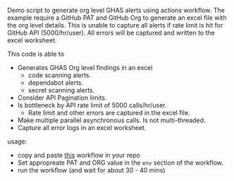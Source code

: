 Demo script to generate org level GHAS alerts using actions workflow. The example require a GitHub PAT and GitHub Org to generate an excel file with the org level details. This is unable to capture all alerts if rate limit is hit for GitHub API (5000/hr/user). All errors will be captured and written to the excel worksheet. 

This code is able to 
* Generates GHAS Org level findings in an excel 
  * code scanning alerts.
  * dependabot alerts.
  * secret scanning alerts.
* Consider API Pagination limits.
* Is bottleneck by API rate limit of 5000 calls/hr/user. 
  * Rate limit and other errors are captured in the excel file.
* Make multiple parallel asynchronous calls. Is not multi-threaded. 
* Capture all error logs in an excel worksheet.

usage: 
* copy and paste [this](https://github.com/amitgupta7/node-async/blob/master/.github/workflows/run-test.yml) workflow in your repo
* Set appropreate PAT and ORG value in the `env` section of the workflow.
* run the workflow (and wait for about 30 - 40 mins) 


